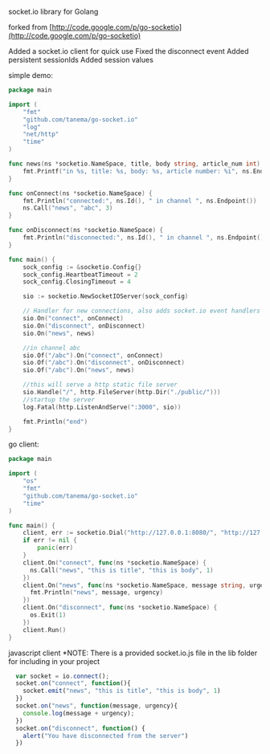 socket.io library for Golang

forked from [http://code.google.com/p/go-socketio](http://code.google.com/p/go-socketio)

Added a socket.io client for quick use
Fixed the disconnect event
Added persistent sessionIds
Added session values


simple demo:

```go
package main

import (
    "fmt"
    "github.com/tanema/go-socket.io"
    "log"
    "net/http"
    "time"
)

func news(ns *socketio.NameSpace, title, body string, article_num int) {
    fmt.Printf("in %s, title: %s, body: %s, article number: %i", ns.Endpoint(), title, body, article_num)
}

func onConnect(ns *socketio.NameSpace) {
    fmt.Println("connected:", ns.Id(), " in channel ", ns.Endpoint())
    ns.Call("news", "abc", 3)
}

func onDisconnect(ns *socketio.NameSpace) {
    fmt.Println("disconnected:", ns.Id(), " in channel ", ns.Endpoint())
}

func main() {
    sock_config := &socketio.Config{}
    sock_config.HeartbeatTimeout = 2
    sock_config.ClosingTimeout = 4

    sio := socketio.NewSocketIOServer(sock_config)

    // Handler for new connections, also adds socket.io event handlers
    sio.On("connect", onConnect)
    sio.On("disconnect", onDisconnect)
    sio.On("news", news)

    //in channel abc
    sio.Of("/abc").On("connect", onConnect)
    sio.Of("/abc").On("disconnect", onDisconnect)
    sio.Of("/abc").On("news", news)

    //this will serve a http static file server
    sio.Handle("/", http.FileServer(http.Dir("./public/")))
    //startup the server
    log.Fatal(http.ListenAndServe(":3000", sio))

    fmt.Println("end")
}
```

go client:

```go
package main

import (
    "os"
    "fmt"
    "github.com/tanema/go-socket.io"
    "time"
)

func main() {
    client, err := socketio.Dial("http://127.0.0.1:8080/", "http://127.0.0.1:8080")
    if err != nil {
        panic(err)
    }
    client.On("connect", func(ns *socketio.NameSpace) {
      ns.Call("news", "this is title", "this is body", 1)
    })
    client.On("news", func(ns *socketio.NameSpace, message string, urgency int) { 
      fmt.Println("news", message, urgency) 
    })
    client.On("disconnect", func(ns *socketio.NameSpace) {
      os.Exit(1)
    })
    client.Run()
}
``` 

javascript client
*NOTE: There is a provided socket.io.js file in the lib folder for including in your project

```javascript
  var socket = io.connect();
  socket.on("connect", function(){
    socket.emit("news", "this is title", "this is body", 1)
  })
  socket.on("news", function(message, urgency){
    console.log(message + urgency);
  })
  socket.on("disconnect", function() {
    alert("You have disconnected from the server")
  })
```

